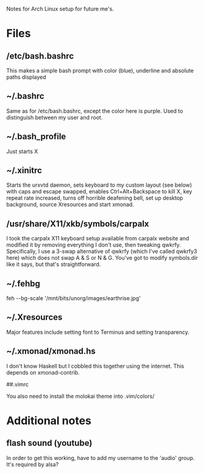 Notes for Arch Linux setup for future me's.

# Files
## /etc/bash.bashrc

This makes a simple bash prompt with color (blue), underline and absolute paths displayed

## ~/.bashrc

Same as for /etc/bash.bashrc, except the color here is purple. Used to distinguish between my user and root.


## ~/.bash_profile
Just starts X

## ~/.xinitrc

Starts the urxvtd daemon, sets keyboard to my custom layout (see below) with caps and escape swapped, enables Ctrl+Alt+Backspace to kill X, key repeat rate increased, turns off horrible deafening bell, set up desktop background, source Xresources and start xmonad.

## /usr/share/X11/xkb/symbols/carpalx

I took the carpalx X11 keyboard setup available from carpalx website and modified it by removing everything I don't use, then tweaking qwkrfy. Specifically, I use a 3-swap alternative of qwkrfy (which I've called qwkrfy3 here) which does not swap A & S or N & G. You've got to modify symbols.dir like it says, but that's straightforward.

## ~/.fehbg

feh --bg-scale '/mnt/bits/unorg/images/earthrise.jpg'

## ~/.Xresources

Major features include setting font to Terminus and setting transparency.

## ~/.xmonad/xmonad.hs

I don't know Haskell but I cobbled this together using the internet. This depends on xmonad-contrib.

##.vimrc

You also need to install the molokai theme into .vim/colors/

# Additional notes
## flash sound (youtube)
In order to get this working, have to add my username to the 'audio' group. It's required by alsa?
